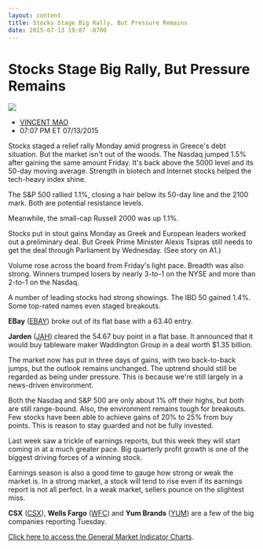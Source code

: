 ```yaml
---
layout: content
title: Stocks Stage Big Rally, But Pressure Remains
date: 2015-07-13 19:07 -0700
---
```



Stocks Stage Big Rally, But Pressure Remains
=============================================


![](https://www.investors.com/wp-content/uploads/ibd-migrated-images/MPv_150714_635723987427184483.png)

* [VINCENT MAO](https://www.investors.com/author/maov/ "Posts by VINCENT MAO")
* 07:07 PM ET 07/13/2015




  

Stocks staged a relief rally Monday amid progress in Greece's debt situation. But the market isn't out of the woods. The Nasdaq jumped 1.5% after gaining the same amount Friday. It's back above the 5000 level and its 50-day moving average. Strength in biotech and Internet stocks helped the tech-heavy index shine.

  

The S&P 500 rallied 1.1%, closing a hair below its 50-day line and the 2100 mark. Both are potential resistance levels.

  

Meanwhile, the small-cap Russell 2000 was up 1.1%.

  

Stocks put in stout gains Monday as Greek and European leaders worked out a preliminary deal. But Greek Prime Minister Alexis Tsipras still needs to get the deal through Parliament by Wednesday. (See story on A1.)

  

Volume rose across the board from Friday's light pace. Breadth was also strong. Winners trumped losers by nearly 3-to-1 on the NYSE and more than 2-to-1 on the Nasdaq.

  

A number of leading stocks had strong showings. The IBD 50 gained 1.4%. Some top-rated names even staged breakouts.

  

**EBay** ([EBAY](https://research.investors.com/quote.aspx?symbol=EBAY)) broke out of its flat base with a 63.40 entry. 

  

**Jarden** ([JAH](https://research.investors.com/quote.aspx?symbol=JAH)) cleared the 54.67 buy point in a flat base. It announced that it would buy tableware maker Waddington Group in a deal worth $1.35 billion.

  

The market now has put in three days of gains, with two back-to-back jumps, but the outlook remains unchanged. The uptrend should still be regarded as being under pressure. This is because we're still largely in a news-driven environment.

  

Both the Nasdaq and S&P 500 are only about 1% off their highs, but both are still range-bound. Also, the environment remains tough for breakouts. Few stocks have been able to achieve gains of 20% to 25% from buy points. This is reason to stay guarded and not be fully invested.

  

Last week saw a trickle of earnings reports, but this week they will start coming in at a much greater pace. Big quarterly profit growth is one of the biggest driving forces of a winning stock.

  

Earnings season is also a good time to gauge how strong or weak the market is. In a strong market, a stock will tend to rise even if its earnings report is not all perfect. In a weak market, sellers pounce on the slightest miss.

  

**CSX** ([CSX](https://research.investors.com/quote.aspx?symbol=CSX)), **Wells Fargo** ([WFC](https://research.investors.com/quote.aspx?symbol=WFC)) and **Yum Brands** ([YUM](https://research.investors.com/quote.aspx?symbol=YUM)) are a few of the big companies reporting Tuesday.

  

[Click here to access the General Market Indicator Charts](https://www.investors.com/pdf/GMI_071415.pdf).




